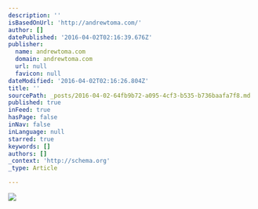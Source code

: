 ```yaml
---
description: ''
isBasedOnUrl: 'http://andrewtoma.com/'
author: []
datePublished: '2016-04-02T02:16:39.676Z'
publisher:
  name: andrewtoma.com
  domain: andrewtoma.com
  url: null
  favicon: null
dateModified: '2016-04-02T02:16:26.804Z'
title: ''
sourcePath: _posts/2016-04-02-64fb9b72-a095-4cf3-b535-b736baafa7f8.md
published: true
inFeed: true
hasPage: false
inNav: false
inLanguage: null
starred: true
keywords: []
authors: []
_context: 'http://schema.org'
_type: Article

---
```

![](https://static.wixstatic.com/media/4ef0f5_d8af9b6b22d3419cb627d29cfce26ab6.jpg/v1/fill/w_305,h_457,al_c,q_90,usm_0.66_1.00_0.01/4ef0f5_d8af9b6b22d3419cb627d29cfce26ab6.jpg)